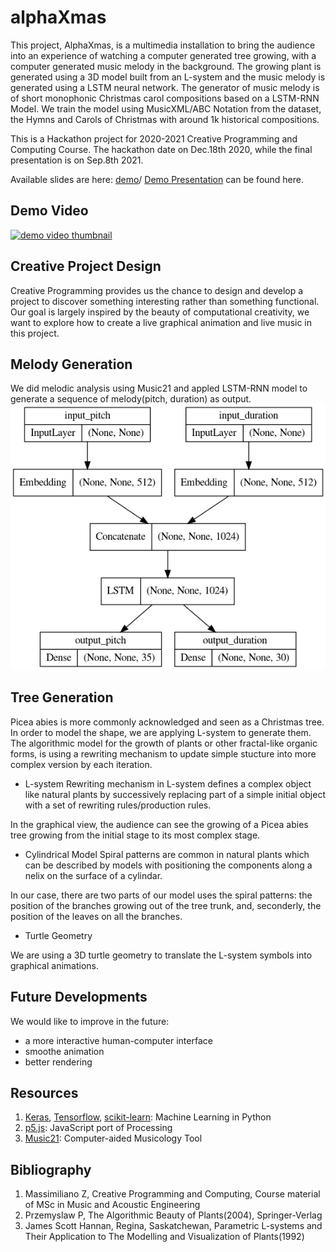 # alphaXmas

This project, AlphaXmas, is a multimedia installation to bring the audience into an experience of watching a computer generated tree growing, with a computer generated music melody in the background. The growing plant is generated using a 3D model built from an L-system and the music melody is generated using a LSTM neural network. The generator of music melody is of short monophonic Christmas carol compositions based on a LSTM-RNN Model. We train the model using MusicXML/ABC Notation from the dataset, the Hymns and Carols of Christmas with around 1k historical compositions. 

This is a Hackathon project for 2020-2021 Creative Programming and Computing Course. 
The hackathon date on Dec.18th 2020, while the final presentation is on Sep.8th 2021.

Available slides are here: [demo](bubblefishstudio/alphaXmas/docs/pitch.html)/ [Demo Presentation](bubblefishstudio/alphaXmas/docs/demo.html) can be found here.

## Demo Video
[![demo video thumbnail](bubblefishstudio/alphaXmas/docs/pic/display.png)](https://youtu.be/zo2jU0MRttI)

## Creative Project Design
Creative Programming provides us the chance to design and develop a project to discover something interesting rather than something functional. Our goal is largely inspired by the beauty of computational creativity, we want to explore how to create a live graphical animation and live music in this project.

## Melody Generation
We did melodic analysis using Music21 and appled LSTM-RNN model to generate a sequence of melody(pitch, duration) as output.
![model](/docs/pic/model.png)

## Tree Generation
Picea abies is more commonly acknowledged and seen as a Christmas tree. In order to model the shape, we are applying L-system to generate them. The algorithmic model for the growth of plants or other fractal-like organic forms, is using a rewriting mechanism to update simple stucture into more complex version by each iteration.

- L-system
Rewriting mechanism in L-system defines a complex object like natural plants by successively replacing part of a simple initial object with a set of rewriting rules/production rules.

In the graphical view, the audience can see the growing of a Picea abies tree growing from the initial stage to its most complex stage.

- Cylindrical Model
Spiral patterns are common in natural plants which can be described by models with positioning the components along a nelix on the surface of a cylindar.

In our case, there are two parts of our model uses the spiral patterns: the position of the branches growing out of the tree trunk, and, seconderly, the position of the leaves on all the branches.

- Turtle Geometry

We are using a 3D turtle geometry to translate the L-system symbols into graphical animations.


## Future Developments
We would like to improve in the future:
- a more interactive human-computer interface
- smoothe animation
- better rendering

## Resources
1. [Keras](https://keras.io), [Tensorflow](https://www.tensorflow.org), [scikit-learn](https://scikit-learn.org/): Machine Learning in Python
2. [p5.js](https://p5js.org): JavaScript port of Processing
3. [Music21](http://web.mit.edu/music21/): Computer-aided Musicology Tool

## Bibliography
1. Massimiliano Z, Creative Programming and Computing, Course material of MSc in Music and Acoustic Engineering
2. Przemyslaw P, The Algorithmic Beauty of Plants(2004), Springer-Verlag
3. James Scott Hannan, Regina, Saskatchewan, Parametric L-systems and Their Application to The Modelling and Visualization of Plants(1992)
